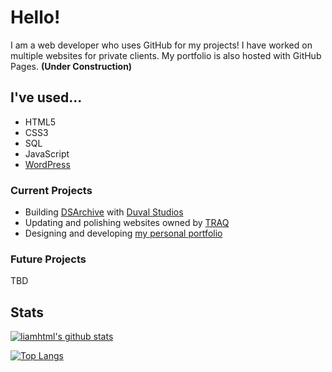 # Hello! 
I am a web developer who uses GitHub for my projects! I have worked on multiple websites for private clients.
My portfolio is also hosted with GitHub Pages. **(Under Construction)**
## I've used...
 - HTML5
 - CSS3
 - SQL
 - JavaScript
 - [WordPress](https://WordPress.com)
### Current Projects
 - Building [DSArchive](http://DSArchive.rf.gd) with [Duval Studios](https://DuvalStudios.weebly.com)
 - Updating and polishing websites owned by [TRAQ](https://TrojanMiddle.Swimtopia.com/)
 - Designing and developing [my personal portfolio](https://liamhtml.GitHub.io) 
### Future Projects
 TBD
 ## Stats
 [![liamhtml's github stats](https://github-readme-stats.vercel.app/api?username=liamhtml&count_private=true&show_icons=true&theme=algolia)](https://github.com/anuraghazra/github-readme-stats)
 
 [![Top Langs](https://github-readme-stats.vercel.app/api/top-langs/?username=liamhtml&count_private=true&show_icons=true&theme=algolia)](https://github.com/anuraghazra/github-readme-stats)
